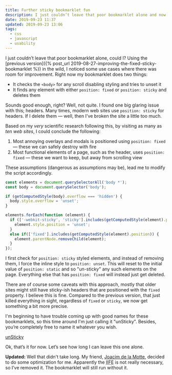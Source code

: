 ```yaml
---
title: Further sticky bookmarklet fun
description: I just couldn’t leave that poor bookmarklet alone and now it has turned into some kind of benevolent monster
date: 2019-09-23 11:37
updated: 2019-09-23 13:06
tags:
  - css
  - javascript
  - usability
---
```


I just couldn’t leave that poor bookmarklet alone, could I? Using the [previous version]({% post_url 2019-08-27-improving-the-fixed-sticky-bookmarklet %}) in the wild, I noticed some use cases where there was room for improvement. Right now my bookmarklet does two things:

* It checks the `<body>` for any scroll disabling styling and tries to unset it
* It finds any element with either `position: fixed` or `position: sticky` and deletes them

Sounds good enough, right? Well, not quite. I found one big glaring issue with this; headers. Many times, modern web sites use `position: sticky` for headers. If I delete them — well, then I've broken the site a little too much.

Based on my *very* scientific research following this, by visiting as many as *ten web sites*, I could conclude the following:

1. Most annoying overlays and modals is positioned using `position: fixed` — these we can safely destroy with fire
2. Most functional elements of a page, such as the header, uses `position: fixed` — these we want to keep, but away from scrolling view

These assumptions (dangerous as assumptions may be), lead me to modify the script accordingly.

```javascript
const elements = document.querySelectorAll('body *');
const body = document.querySelector('body');

if (getComputedStyle(body).overflow === 'hidden') {
  body.style.overflow = 'unset';
}

elements.forEach(function (element) {
  if (['-webkit-sticky', 'sticky'].includes(getComputedStyle(element).position)) {
    element.style.position = 'unset';
  }
  else if(['fixed'].includes(getComputedStyle(element).position)) {
    element.parentNode.removeChild(element);
  }
});
```

I first check for `position: sticky` styled elements, and instead of removing them, I force the inline style to `position: unset`. This will reset to the initial value of `position: static` and so "un-sticky" any such elements on the page. Everything else that has `position: fixed` will instead just get deleted.

There are of course some caveats with this approach, mostly that older sites might still have sticky-ish headers that are positioned with the `fixed` property. I believe this is fine. Compared to the previous version, that just killed everything in sight, regardless of `fixed` or `sticky`, we now get something a bit more precise.

I'm beginning to have trouble coming up with good names for these bookmarklets, so this time around I'm just calling it "unSticky". Besides, you’re completely free to name it whatever you wish.

<a href="javascript:void%20function(){const%20e=document.querySelectorAll(%22body%20*%22),t=document.querySelector(%22body%22);%22hidden%22===getComputedStyle(t).overflow%26%26(t.style.overflow=%22unset%22),e.forEach(function(e){[%22-webkit-sticky%22,%22sticky%22].includes(getComputedStyle(e).position)%3Fe.style.position=%22unset%22:[%22fixed%22].includes(getComputedStyle(e).position)%26%26e.parentNode.removeChild(e)})}();" class="bookmarklet">unSticky</a>

Ok, that’s it for now. Let’s see how long I can leave this one alone. 

**Updated:** Well that didn't take long. My friend, [Joacim de la Motte](https://joacim.online), decided to do some optimization for me. Apparently the <abbr title="Immediately invoked function expression">IIFE</abbr> is not really necessary, so I’ve removed it. The bookmarklet will still run without it.